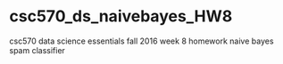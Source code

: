 # csc570_ds_naivebayes_HW8
csc570 data science essentials fall 2016 week 8 homework naive bayes spam classifier
